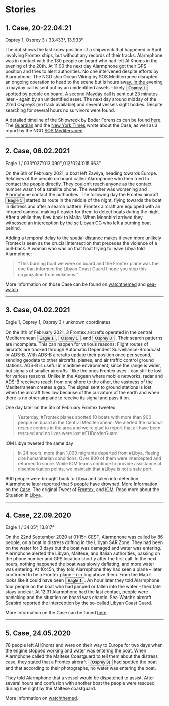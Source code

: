 # Stories

## 1. Case, 20-22.04.21

Osprey 1, Osprey 3 / 33.433°, 13.933°

The dot shows the last know position of a shipwreck that happened in April involving Frontex ships, but without any records of their tracks. Alarmphone was in contact with the 130 people on board who had left Al Khoms in the evening of the 20th. At 11:00 the next day Alarmphone got their GPS position and tries to alert authorities. No one intervened despite efforts by Alarmphone. The NGO ship Ocean Viking by SOS Mediterranee disrupted an ongoing operation to head to the scene but is hours away. In the evening a mayday call is sent out by an unidentified assets – likely
<button class="data-link" data="a18dfecc-9890-47ff-9b2c-1e44a3069396">Osprey 1</button>
spotted by people on board. A second Mayday call is sent out 23 minutes later – again by an unidentified asset. The next day around midday of the 22nd Osprey3 (no track available) and several vessels sight bodies. Despite searching for several hours no survivors were found.

A detailed timeline of the Shipwreck by Boder Forensics can be found [here](https://alarmphone.org/wp-content/uploads/2021/07/20210716_AP182_BF-COE.pdf).
The [Guardian](https://www.theguardian.com/world/2021/apr/23/more-than-100-asylum-seekers-feared-dead-after-shipwreck-off-libya) and the [New York Times](https://www.nytimes.com/2021/04/23/world/europe/migrants-dead-mediterranean-libya.html) wrote about the Case, as well as a report by the NGO [SOS Mediterranee](https://sosmediterranee.com/left-in-the-dark-an-account-of-the-shipwreck-of-april-22nd-from-the-ocean-viking/).

---

## 2. Case, 06.02.2021

Eagle 1 / 033°027'013.090'',012°024'015.963''

On the 6th of February 2021, a boat left Zawiya, heading towards Europe. Relatives of the people on board called Alarmphone who then tried to contact the people directly. They couldn’t reach anyone as the contact number wasn’t of a satellite phone. The weather was worsening and Alarmphone contact the authorities. The following day the Frontex aircraft
<button class="data-link" data="b4665ef9-666e-472f-92f6-698bfa5cff32">Eagle 1</button>
started its route in the middle of the night, flying towards the boat in distress and after a search pattern. Frontex aircraft are equipped with an infrared camera, making it easier for them to detect boats during the night. After a while they flew back to Malta. When Moonbird arrived they witnessed an interception by the sc Libyan CG who left a burning boat behind.

Adding a temporal delay to the spatial distance makes it even more unlikely Frontex is seen as the crucial intersection that precedes the violence of a pull-back. A woman who was on that boat trying to leave Libya told Alarmphone:

> “This burning boat we were on board and the Frontex plane was the one that informed the Libyan Coast Guard I hope you stop this organization from violations.”

More Information on those Case can be found on [watchthemed](https://watchthemed.net/index.php/reports/view/1842) and [sea-watch](https://sea-watch.org/wp-content/uploads/2021/05/Frontex-Factsheet_Airborne_Sea-Watch_May-2021.pdf).

---

## 3. Case, 04.02.2021

Eagle 1, Osprey 1, Osprey 3 / unknown coordinates

On the 4th of February 2021, 3 Frontex aircrafts operated in the central Mediterranean
<button class="data-link" data="72d86f70-bd5b-4a37-a02b-3e21ad16e288">Eagle 1</button>,
<button class="data-link" data="978c2a5d-77b5-4157-b0a9-12f567687619">Osprey 1</button>, and
<button class="data-link" data="606164c8-6ea5-4eaa-a325-b66755b59a59">Osprey 3</button> .
Their search patterns are incomplete. This can happen for various reasons: Flight routes of aircrafts are tracked through Automatic Dependent Surveillance-Broadcast or ADS-B. With ADS-B aircrafts update their position once per second, sending geodata to other aircrafts, planes, and air traffic control ground stations. ADS-B is useful in maritime environment, since the range is wider, but signals of smaller aircrafts - like the ones Frontex uses - can still be lost for various reasons. Unlike in the Aegean where mobile networks, radar and ADS-B receivers reach from one shore to the other, the vastness of the Mediterranean creates a gap. The signal sent to ground stations is lost when the aircraft flies low because of the curvature of the earth and when there is no other airplane to receive its signal and pass it on.

One day later on the 5th of February Frontex tweeted

> Yesterday, #Frontex planes spotted 10 boats with more than 900 people on board in the Central Mediterranean. We alerted the national rescue centres in the area and we’re glad to report that all have been rescued and no lives were lost #EUBorderGuard

IOM Libya tweeted the same day

> In 24 hours, more than 1,000 migrants departed from #Libya, fleeing dire humanitarian conditions. Over 800 of them were intercepted and returned to shore. While IOM teams continue to provide assistance at disembarkation points, we maintain that #Libya is not a safe port.

800 people were brought back to Libya and taken into detention. Alarmphone later reported that 5 people have drowned.
More Information on the [Case](https://www.infomigrants.net/en/post/30091/one-of-the-busiest-days-in-a-long-time-as-hundreds-flee-libya). The original Tweet of [Frontex](https://twitter.com/frontex/status/1357757497092812800?lang=en), and [IOM](https://mobile.twitter.com/iom_libya/status/1357596805219962881?lang=eu). Read more about the Situation in [Libya](https://www.amnesty.eu/wp-content/uploads/2020/09/Libya-report-Between-life-and-death.pdf).

---

## 4. Case, 22.09.2020

Eagle 1 / 34.05°, 13.817°

On the 22nd September 2020 at 01:15h CEST, Alarmphone was called by 86 people, on a boat in distress drifting in the Libyan SAR Zone. They had been on the water for 3 days but the boat was damaged and water was entering. Alarmphone alerted the Libyan, Maltese, and Italian authorities, passing on the phone number and GPS location shortly after the first call. In the next hours, nothing happened the boat was slowly deflating, and more water was entering. At 10:45h, they told Alarmphone they had seen a plane – later confirmed to be a Frontex plane – circling above them.
From the Map it looks like it could have been
<button class="data-link" data="9f94dd3d-e87c-421b-9e41-f9d381070442">Eagle 1</button>. An hour later they told Alarmphone four people on the boat who had jumped or fallen into the water – their fate stays unclear. At 12:31 Alarmphone had the last contact, people were panicking and the situation on board was chaotic. Sea-Watch’s aircraft Seabird reported the interception by the so-called Libyan Coast Guard.

More Information on the Case can be found [here](https://watchthemed.net/reports/view/1669).

---

## 5. Case, 24.05.2020

78 people left Al Khoms and were on their way to Europe for two days when the engine stopped working and water was entering the boat. When Alarmphone called the Maltese Coastguard to tell them about the distress case, they stated that a Frontex aircraft
<button class="data-link" data="9171bc2b-85c6-4f0e-a407-65437d73b6ed">(Osprey 3)</button> had spotted the boat and that according to their photographs, no water was entering the boat.

They told Alarmphone that a vessel would be dispatched to assist. After several hours and confusion with another boat the people were rescued during the night by the Maltese coastguard.

More Information on [watchthemed](https://watchthemed/reports/view/1548).
